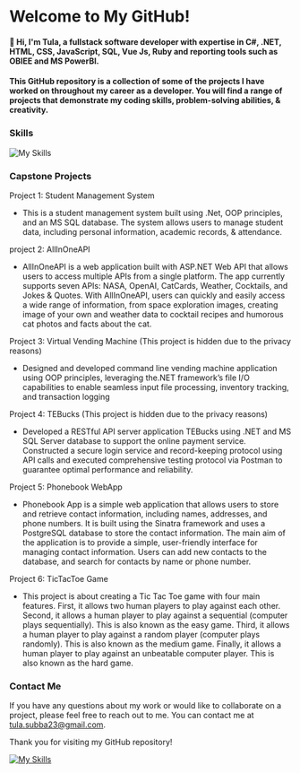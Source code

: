 # Welcome to My GitHub!
#### 👋 Hi, I'm Tula, a fullstack software developer with expertise in C#, .NET, HTML, CSS, JavaScript, SQL, Vue Js, Ruby and reporting tools such as OBIEE and MS PowerBI.

#### This GitHub repository is a collection of some of the projects I have worked on throughout my career as a developer. You will find a range of projects that demonstrate my coding skills, problem-solving abilities, & creativity.
### Skills
![My Skills](https://skillicons.dev/icons?i=cs,dotnet,visualstudio,vscode,gitlab,html,css,bootstrap,vue,js,java,ruby,postgres,postman,github)
### Capstone Projects
Project 1: Student Management System
* This is a student management system built using .Net, OOP principles, and an MS SQL database. The system allows users to manage student data, including personal information, academic records, & attendance.

project 2: AllInOneAPI
* AllInOneAPI is a web application built with ASP.NET Web API that allows users to access multiple APIs from a single platform. The app currently supports seven APIs: NASA, OpenAI, CatCards, Weather, Cocktails, and Jokes & Quotes. With AllInOneAPI, users can quickly and easily access a wide range of information, from space exploration images, creating image of your own and weather data to cocktail recipes and humorous cat photos and facts about the cat.
 
Project 3: Virtual Vending Machine (This project is hidden due to the privacy reasons)
* Designed and developed command line vending machine application using OOP principles, leveraging the.NET framework’s file I/O capabilities to enable seamless input file processing, inventory tracking, and transaction logging

Project 4: TEBucks (This project is hidden due to the privacy reasons)
* Developed a RESTful API server application TEBucks using .NET and MS SQL Server database to support the online payment service. Constructed a secure login service and record-keeping protocol using API calls and executed comprehensive testing protocol via Postman to guarantee optimal performance and reliability.

Project 5: Phonebook WebApp
* Phonebook App is a simple web application that allows users to store and retrieve contact information, including names, addresses, and phone numbers. It is built using the Sinatra framework and uses a PostgreSQL database to store the contact information. The main aim of the application is to provide a simple, user-friendly interface for managing contact information. Users can add new contacts to the database, and search for contacts by name or phone number.

Project 6: TicTacToe Game
* This project is about creating a Tic Tac Toe game with four main features. First, it allows two human players to play against each other. Second, it allows a human player to play against a sequential (computer plays sequentially). This is also known as the easy game. Third, it allows a human player to play against a random player (computer plays randomly). This is also known as the medium game. Finally, it allows a human player to play against an unbeatable computer player. This is also known as the hard game.
### Contact Me
If you have any questions about my work or would like to collaborate on a project, please feel free to reach out to me. You can contact me at tula.subba23@gmail.com.

Thank you for visiting my GitHub repository!

[![My Skills](https://skillicons.dev/icons?i=linkedin)](https://www.linkedin.com/in/tulasubba/)
